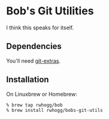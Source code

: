 # Bob's Git Utilities

I think this speaks for itself.

## Dependencies

You'll need [git-extras](https://github.com/tj/git-extras).

## Installation

On Linuxbrew or Homebrew:

```bash
% brew tap rwhogg/bob
% brew install rwhogg/bobs-git-utils
```
